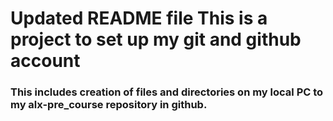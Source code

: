# Updated README file This is a project to set up my git and github account
### This includes creation of files and directories on my local PC to my alx-pre_course repository in github.
